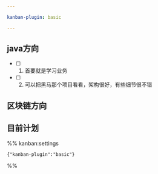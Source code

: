 ```yaml
---

kanban-plugin: basic

---
```


## java方向

- [ ] 1. 首要就是学习业务
- [ ] 2. 可以把黑马那个项目看看，架构很好，有些细节很不错


## 区块链方向



## 目前计划





%% kanban:settings
```
{"kanban-plugin":"basic"}
```
%%